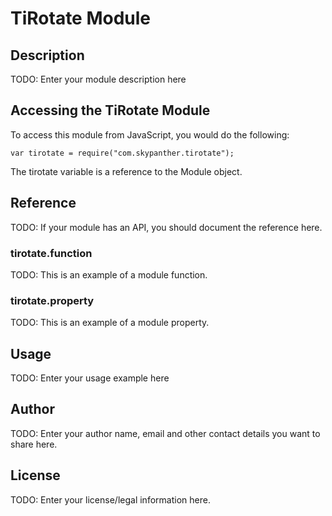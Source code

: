 # TiRotate Module

## Description

TODO: Enter your module description here

## Accessing the TiRotate Module

To access this module from JavaScript, you would do the following:

    var tirotate = require("com.skypanther.tirotate");

The tirotate variable is a reference to the Module object.

## Reference

TODO: If your module has an API, you should document
the reference here.

### tirotate.function

TODO: This is an example of a module function.

### tirotate.property

TODO: This is an example of a module property.

## Usage

TODO: Enter your usage example here

## Author

TODO: Enter your author name, email and other contact
details you want to share here.

## License

TODO: Enter your license/legal information here.
